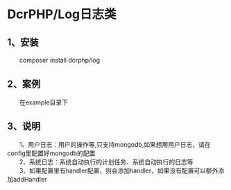# DcrPHP/Log日志类

## 1、安装
　　composer install dcrphp/log

## 2、案例
　　在example目录下  

## 3、说明
　　1、用户日志：用户的操作等,只支持mongodb,如果想用用户日志，请在config里配置好mongodb的配置  
　　2、系统日志：系统自动执行的计划任务、系统自动执行的日志等    
　　3、如果配置里有handler配置，则会添加handler，如果没有配置可以额外添加addHandler